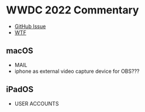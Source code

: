 # WWDC 2022 Commentary
- [GitHub Issue](https://github.com/extratone/bilge/issues/332)
- [WTF](https://davidblue.wtf/drafts/57D5E99D-EF49-4085-8BB5-FAE3275BCB30.html)

## macOS
- MAIL 
- iphone as external video capture device for OBS???

## iPadOS

- USER ACCOUNTS